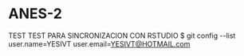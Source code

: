 # ANES-2
TEST 
TEST PARA SINCRONIZACION CON RSTUDIO
$ git config --list
user.name=YESIVT
user.email=YESIVT@HOTMAIL.com
